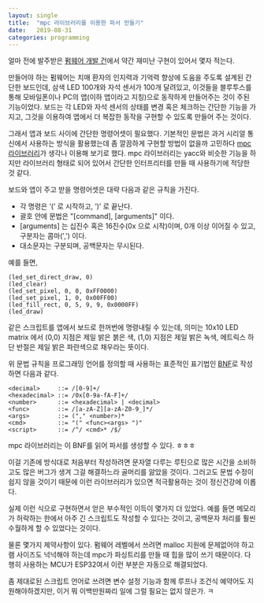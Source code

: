 ```yaml
---
layout: single
title:  "mpc 라이브러리를 이용한 파서 만들기"
date:   2019-08-31
categories: programming
---
```


얼마 전에 발주받은 [펌웨어 개발 건](https://github.com/bbingju/smart-peg)에서 약간 재미난 구현이 있어서 몇자 적는다.

만들어야 하는 펌웨어는 치매 환자의 인지력과 기억력 향상에 도움을
주도록 설계된 간단한 보드인데, 삼색 LED 100개와 자석 센서가 100개
달려있고, 이것들을 블루투스를 통해 모바일폰이나 PC의 앱(이하 앱이라고
지칭)으로 동작하게 만들어주는 것이 주된 기능이었다. 보드는 각 LED와
자석 센서의 상태를 변경 혹은 체크하는 간단한 기능을 가지고, 그것을
이용하여 앱에서 더 복잡한 동작을 구현할 수 있도록 만들어 주는 것이다.

그래서 앱과 보드 사이에 간단한 명령어셋이 필요했다. 기본적인 문법은
과거 시리얼 통신에서 사용하는 방식을 활용했는데 좀 깔끔하게 구현할
방법이 없을까 고민하다 [mpc라이브러리](https://github.com/orangeduck/mpc)가
생각나 이용해 보기로 했다. mpc 라이브러리는 yacc와
비슷한 기능을 하지만 라이브러리 형태로 되어 있어서 간단한 인터프리터를
만들 때 사용하기에 적당한 것 같다.

보드와 앱이 주고 받을 명령어셋은 대략 다음과 같은 규칙을 가진다.

- 각 명령은 ’(’ 로 시작하고, ’)’ 로 끝난다.
- 괄호 안에 문법은 "[command], [arguments]" 이다.
- [arguments] 는 십진수 혹은 16진수(0x 으로 시작)이며, 0개 이상 이어질 수 있고, 구분자는 콤마(',') 이다.
- 대소문자는 구분되며, 공백문자는 무시된다.

예를 들면,

```
(led_set_direct_draw, 0)
(led_clear)
(led_set_pixel, 0, 0, 0xFF0000) 
(led_set_pixel, 1, 0, 0x00FF00)
(led_fill_rect, 0, 5, 9, 9, 0x0000FF)
(led_draw)
```

같은 스크립트를 앱에서 보드로 한꺼번에 명령내릴 수 있는데, 의미는
10x10 LED matrix 에서 (0,0) 지점은 제일 밝은 붉은 색, (1,0) 지점은
제일 밝은 녹색, 메트릭스 하단 반절은 제일 밝은 파란색으로 채우라는
뜻이다.

위 문법 규칙을 프로그래밍 언어를 정의할 때 사용하는 표준적인 표기법인
[BNF](https://en.wikipedia.org/wiki/Backus–Naur_form)로 작성하면
다음과 같다.

	<decimal>     ::= /[0-9]+/
    <hexadecimal> ::= /0x[0-9a-fA-F]+/
    <number>      ::= <hexadecimal> | <decimal>
    <func>        ::= /[a-zA-Z][a-zA-Z0-9_]*/
    <args>        ::= ("," <number>)*
    <cmd>         ::= "(" <func><args> ")"
    <script>      ::= /^/ <cmd>* /$/

mpc 라이브러리는 이 BNF를 읽어 파서를 생성할 수 있다. ㅎㅎㅎ

이걸 기존에 방식대로 처음부터 작성하려면 문자열 다루는 루틴으로 많은
시간을 소비하고도 많은 버그가 생겨 그걸 해결하느라 골머리를
앓았을 것이다. 그러고도 문법 수정이 쉽지 않을 것이기 때문에 이런
라이브러리가 있으면 적극활용하는 것이 정신건강에 이롭다.

실제 이런 식으로 구현하면서 얻은 부수적인 이득이 몇가지 더
있었다. 예를 들면 메모리가 허락하는 한에서 아주 긴 스크립트도 작성할
수 있다는 것이고, 공백문자 처리를 훨씬 수월하게 할 수 있었다는 것이다.

물론 몇가지 제약사항이 있다. 펌웨어 레벨에서 쓰려면 malloc 지원에
문제없어야 하고 램 사이즈도 넉넉해야 하는데 mpc가 파싱트리를 만들 때
힙을 많이 쓰기 때문이다. 다행히 사용하는 MCU가 ESP32여서 이런 부분은
자동으로 해결되었다.

좀 제대로된 스크립트 언어로 쓰려면 변수 설정 기능과 함께 루프나
조건식 예약어도 지원해야하겠지만, 이거 뭐 이백만원짜리 일에 그럴
필요는 없지 않은가. ㅋ

